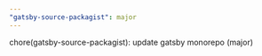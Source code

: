 ```yaml
---
"gatsby-source-packagist": major
---
```


chore(gatsby-source-packagist): update gatsby monorepo (major)
